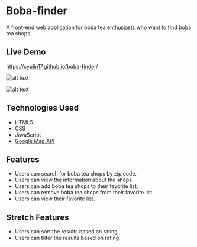 # Boba-finder

A front-end web application for boba tea enthusiasts who want to find boba tea shops.

## Live Demo

https://cyulin17.github.io/boba-finder/

![alt text]()

![alt text]()

## Technologies Used

- HTML5
- CSS
- JavaScript
- [Google Map API](https://developers.google.com/maps/documentation)

## Features

- Users can search for boba tea shops by zip code.
- Users can view the information about the shops.
- Users can add boba tea shops to their favorite list.
- Users can remove boba tea shops from their favorite list.
- Users can view their favorite list.

## Stretch Features

- Users can sort the results based on rating.
- Users can filter the results based on rating.













